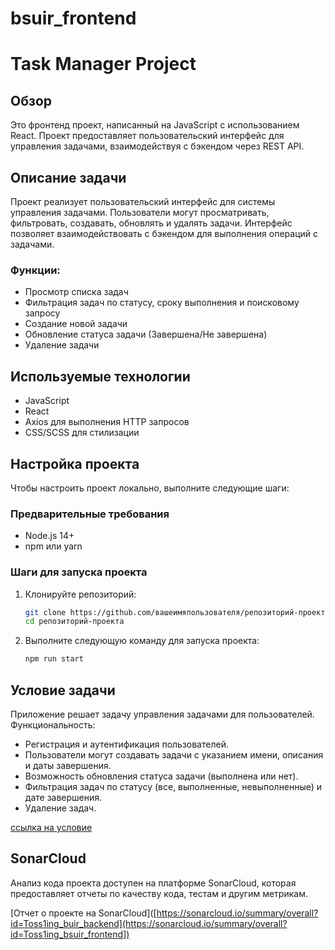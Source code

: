 # bsuir_frontend

# Task Manager Project

## Обзор

Это фронтенд проект, написанный на JavaScript с использованием React. Проект предоставляет пользовательский интерфейс для управления задачами, взаимодействуя с бэкендом через REST API. 

## Описание задачи

Проект реализует пользовательский интерфейс для системы управления задачами. Пользователи могут просматривать, фильтровать, создавать, обновлять и удалять задачи. Интерфейс позволяет взаимодействовать с бэкендом для выполнения операций с задачами.

### Функции:
- Просмотр списка задач
- Фильтрация задач по статусу, сроку выполнения и поисковому запросу
- Создание новой задачи
- Обновление статуса задачи (Завершена/Не завершена)
- Удаление задачи

## Используемые технологии

- JavaScript
- React
- Axios для выполнения HTTP запросов
- CSS/SCSS для стилизации

## Настройка проекта

Чтобы настроить проект локально, выполните следующие шаги:

### Предварительные требования

- Node.js 14+
- npm или yarn

### Шаги для запуска проекта

1. Клонируйте репозиторий:
   ```bash
   git clone https://github.com/вашеимяпользователя/репозиторий-проекта.git
   cd репозиторий-проекта
   ```
2. Выполните следующую команду для запуска проекта:
    ```bash
    npm run start
    ```
## Условие задачи

Приложение решает задачу управления задачами для пользователей. Функциональность:
- Регистрация и аутентификация пользователей.
- Пользователи могут создавать задачи с указанием имени, описания и даты завершения.
- Возможность обновления статуса задачи (выполнена или нет).
- Фильтрация задач по статусу (все, выполненные, невыполненные) и дате завершения.
- Удаление задач.

[ссылка на условие]([https://docs.google.com/document/d/1P0C8Jy2TXPyJPLeJkftZ5BHpJA4dARC0xzSaXOSZ-lI/edit])

## SonarCloud

Анализ кода проекта доступен на платформе SonarCloud, которая предоставляет отчеты по качеству кода, тестам и другим метрикам.

[Отчет о проекте на SonarCloud]([https://sonarcloud.io/summary/overall?id=Toss1ing_buir_backend](https://sonarcloud.io/summary/overall?id=Toss1ing_bsuir_frontend])
